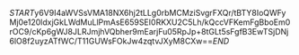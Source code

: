 $START$y6V9I4aWVSsVMA18NX6hj2tLLg0rbMCMziSvgrFXQr/tBTY8IoQWFyMj0e120ldxjGkLWdMuLlPmAsE659SEI0RKXU2C5Lh/kQccVFKemFgBboEm0rOC9/cKp6gWJ8JLRJmjhVQbher9mEarjFu05RpJp+8tGLt5sFgfB3EwTSjDNj6lO8f2uyzATfWC/T11GUWsFOkJw4zqtvJXyM8CXw==$END$
